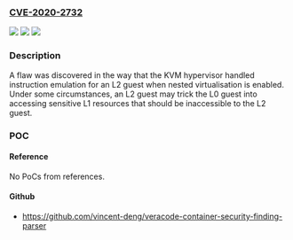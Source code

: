 ### [CVE-2020-2732](https://cve.mitre.org/cgi-bin/cvename.cgi?name=CVE-2020-2732)
![](https://img.shields.io/static/v1?label=Product&message=Oracle%20Linux&color=blue)
![](https://img.shields.io/static/v1?label=Version&message=%3D%207%20&color=brighgreen)
![](https://img.shields.io/static/v1?label=Vulnerability&message=Difficult%20to%20exploit%20vulnerability%20allows%20low%20privileged%20attacker%20with%20network%20access%20via%20multiple%20protocols%20to%20compromise%20Linux%20server.%20%20Successful%20attacks%20of%20this%20vulnerability%20can%20result%20in%20authorized%20ability%20to%20cause%20a%20hang%20or%20frequently%20repeatable%20crash%20(complete%20DOS)%20of%20Linux%20Server.&color=brighgreen)

### Description

A flaw was discovered in the way that the KVM hypervisor handled instruction emulation for an L2 guest when nested virtualisation is enabled. Under some circumstances, an L2 guest may trick the L0 guest into accessing sensitive L1 resources that should be inaccessible to the L2 guest.

### POC

#### Reference
No PoCs from references.

#### Github
- https://github.com/vincent-deng/veracode-container-security-finding-parser

